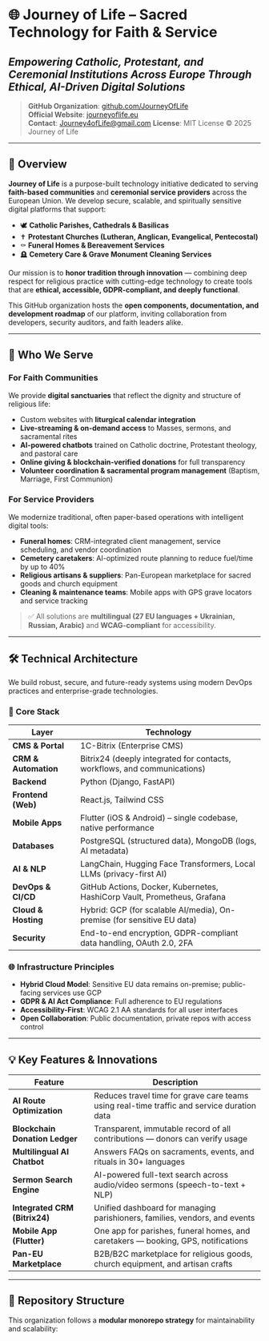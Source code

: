 # 🌐 Journey of Life – Sacred Technology for Faith & Service  
## *Empowering Catholic, Protestant, and Ceremonial Institutions Across Europe Through Ethical, AI-Driven Digital Solutions*

> **GitHub Organization**: [github.com/JourneyOfLife](https://github.com/JourneyOfLife)  
> **Official Website**: [journeyoflife.eu](https://journeyoflife.eu)  
> **Contact**: Journey4ofLife@gmail.com 
> **License**: MIT License © 2025 Journey of Life

---

## 📌 Overview

**Journey of Life** is a purpose-built technology initiative dedicated to serving **faith-based communities** and **ceremonial service providers** across the European Union. We develop secure, scalable, and spiritually sensitive digital platforms that support:

- 🕊️ **Catholic Parishes, Cathedrals & Basilicas**  
- ✝️ **Protestant Churches (Lutheran, Anglican, Evangelical, Pentecostal)**  
- ⚰️ **Funeral Homes & Bereavement Services**  
- 🪦 **Cemetery Care & Grave Monument Cleaning Services**

Our mission is to **honor tradition through innovation** — combining deep respect for religious practice with cutting-edge technology to create tools that are **ethical, accessible, GDPR-compliant, and deeply functional**.

This GitHub organization hosts the **open components, documentation, and development roadmap** of our platform, inviting collaboration from developers, security auditors, and faith leaders alike.

---

## 🎯 Who We Serve

### For Faith Communities
We provide **digital sanctuaries** that reflect the dignity and structure of religious life:
- Custom websites with **liturgical calendar integration**
- **Live-streaming & on-demand access** to Masses, sermons, and sacramental rites
- **AI-powered chatbots** trained on Catholic doctrine, Protestant theology, and pastoral care
- **Online giving & blockchain-verified donations** for full transparency
- **Volunteer coordination & sacramental program management** (Baptism, Marriage, First Communion)

### For Service Providers
We modernize traditional, often paper-based operations with intelligent digital tools:
- **Funeral homes**: CRM-integrated client management, service scheduling, and vendor coordination
- **Cemetery caretakers**: AI-optimized route planning to reduce fuel/time by up to 40%
- **Religious artisans & suppliers**: Pan-European marketplace for sacred goods and church equipment
- **Cleaning & maintenance teams**: Mobile apps with GPS grave locators and service tracking

> ✅ All solutions are **multilingual (27 EU languages + Ukrainian, Russian, Arabic)** and **WCAG-compliant** for accessibility.

---

## 🛠️ Technical Architecture

We build robust, secure, and future-ready systems using modern DevOps practices and enterprise-grade technologies.

### 🔧 Core Stack
| Layer               | Technology                                                                 |
|---------------------|----------------------------------------------------------------------------|
| **CMS & Portal**     | 1C-Bitrix (Enterprise CMS)                                                 |
| **CRM & Automation** | Bitrix24 (deeply integrated for contacts, workflows, and communications)   |
| **Backend**          | Python (Django, FastAPI)                                                   |
| **Frontend (Web)**   | React.js, Tailwind CSS                                                       |
| **Mobile Apps**      | Flutter (iOS & Android) – single codebase, native performance              |
| **Databases**        | PostgreSQL (structured data), MongoDB (logs, AI metadata)                  |
| **AI & NLP**         | LangChain, Hugging Face Transformers, Local LLMs (privacy-first AI)        |
| **DevOps & CI/CD**   | GitHub Actions, Docker, Kubernetes, HashiCorp Vault, Prometheus, Grafana   |
| **Cloud & Hosting**  | Hybrid: GCP (for scalable AI/media), On-premise (for sensitive EU data)    |
| **Security**         | End-to-end encryption, GDPR-compliant data handling, OAuth 2.0, 2FA        |

### 🌐 Infrastructure Principles
- **Hybrid Cloud Model**: Sensitive EU data remains on-premise; public-facing services use GCP
- **GDPR & AI Act Compliance**: Full adherence to EU regulations
- **Accessibility-First**: WCAG 2.1 AA standards for all user interfaces
- **Open Collaboration**: Public documentation, private repos with access control

---

## 💡 Key Features & Innovations

| Feature                          | Description |
|----------------------------------|-----------|
| **AI Route Optimization**        | Reduces travel time for grave care teams using real-time traffic and service duration data |
| **Blockchain Donation Ledger**   | Transparent, immutable record of all contributions — donors can verify usage |
| **Multilingual AI Chatbot**      | Answers FAQs on sacraments, events, and rituals in 30+ languages |
| **Sermon Search Engine**         | AI-powered full-text search across audio/video sermons (speech-to-text + NLP) |
| **Integrated CRM (Bitrix24)**    | Unified dashboard for managing parishioners, families, vendors, and events |
| **Mobile App (Flutter)**         | One app for parishes, funeral homes, and caretakers — booking, GPS, notifications |
| **Pan-EU Marketplace**           | B2B/B2C marketplace for religious goods, church equipment, and artisan crafts |

---

## 🧩 Repository Structure

This organization follows a **modular monorepo strategy** for maintainability and scalability:
